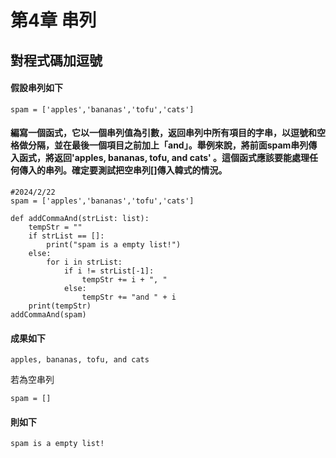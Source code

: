 # 第4章 串列
## 對程式碼加逗號
#### 假設串列如下
```python3
spam = ['apples','bananas','tofu','cats']
```
#### 編寫一個函式，它以一個串列值為引數，返回串列中所有項目的字串，以逗號和空格做分隔，並在最後一個項目之前加上「and」。舉例來說，將前面spam串列傳入函式，將返回'apples, bananas, tofu, and cats' 。這個函式應該要能處理任何傳入的串列。確定要測試把空串列[]傳入韓式的情況。
```python3
#2024/2/22
spam = ['apples','bananas','tofu','cats']

def addCommaAnd(strList: list):
    tempStr = ""
    if strList == []:
        print("spam is a empty list!")
    else:
        for i in strList:
            if i != strList[-1]:
                tempStr += i + ", "
            else:
                tempStr += "and " + i
    print(tempStr)
addCommaAnd(spam)
```
#### 成果如下
```
apples, bananas, tofu, and cats
```
若為空串列
```python3
spam = []
```
#### 則如下
```
spam is a empty list!
```
